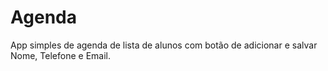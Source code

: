 # Agenda
App simples de agenda de lista de alunos com botão de adicionar e salvar Nome, Telefone e Email. 
